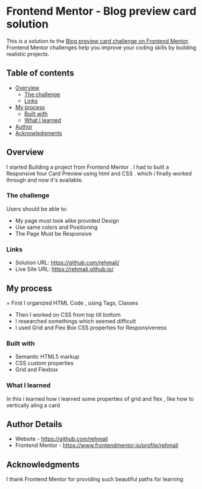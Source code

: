 # Frontend Mentor - Blog preview card solution

This is a solution to the [Blog preview card challenge on Frontend Mentor](https://www.frontendmentor.io/challenges/blog-preview-card-ckPaj01IcS). Frontend Mentor challenges help you improve your coding skills by building realistic projects. 

## Table of contents

- [Overview](#overview)
  - [The challenge](#the-challenge)
  - [Links](#links)
- [My process](#my-process)
  - [Built with](#built-with)
  - [What I learned](#what-i-learned)
- [Author](#author)
- [Acknowledgments](#acknowledgments)


## Overview
  I started Building a project from Frontend Mentor . I had to built a Responsive four Card Preview using html and CSS . which 
  i finally worked through and now it's available.

### The challenge

Users should be able to:

- My page must look alike provided Design 
- Use same colors and Positioning
- The Page Must be Responsive

### Links

- Solution URL: https://github.com/rehmali/
- Live Site URL: https://rehmali.github.io/

## My process
  = First I organized HTML Code , using Tags, Classes 
  - Then I worked on CSS from top till bottom 
  - I researched somethings which seemed difficult
  - I used Grid and Flex Box CSS properties for Responsiveness
### Built with

- Semantic HTML5 markup
- CSS custom properties
- Grid and Flexbox

### What I learned

In this i learned how i learned some properties of grid and flex , like how to vertically aling a card 


## Author Details

- Website - https://github.com/rehmali
- Frontend Mentor - https://www.frontendmentor.io/profile/rehmali

## Acknowledgments

I thank Frontend Mentor for providing such beautiful paths for learning 